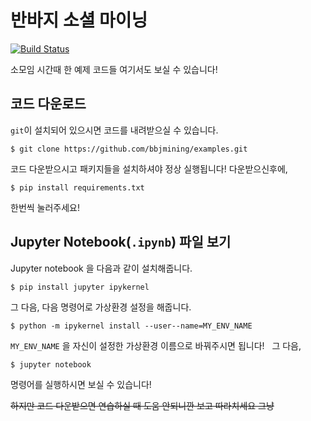 # 반바지 소셜 마이닝

[![Build Status](https://travis-ci.org/gyukebox/gyulog.svg?branch=master)](https://travis-ci.org/gyukebox/gyulog)

소모임 시간때 한 예제 코드들 여기서도 보실 수 있습니다!

## 코드 다운로드
`git`이 설치되어 있으시면 코드를 내려받으실 수 있습니다.  
```
$ git clone https://github.com/bbjmining/examples.git
```
코드 다운받으시고 패키지들을 설치하셔야 정상 실행됩니다! 다운받으신후에,
```
$ pip install requirements.txt
```
한번씩 눌러주세요!  

## Jupyter Notebook(`.ipynb`) 파일 보기

Jupyter notebook 을 다음과 같이 설치해줍니다.
```
$ pip install jupyter ipykernel
```
그 다음, 다음 명령어로 가상환경 설정을 해줍니다.
```
$ python -m ipykernel install --user--name=MY_ENV_NAME
```
`MY_ENV_NAME` 을 자신이 설정한 가상환경 이름으로 바꿔주시면 됩니다!  
그 다음,
```
$ jupyter notebook
```
명령어를 실행하시면 보실 수 있습니다!

~~하지만 코드 다운받으면 연습하실 때 도움 안되니깐 보고 따라치세요 그냥~~
